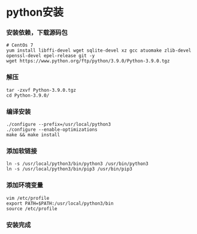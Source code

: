 # python安装



### 安装依赖，下载源码包

```shell
# CentOs 7
yum install libffi-devel wget sqlite-devel xz gcc atuomake zlib-devel openssl-devel epel-release git -y
wget https://www.python.org/ftp/python/3.9.0/Python-3.9.0.tgz

```



### 解压

```shell
tar -zxvf Python-3.9.0.tgz
cd Python-3.9.0/

```



### 编译安装

```shell
./configure --prefix=/usr/local/python3
./configure --enable-optimizations
make && make install

```



### 添加软链接

```shell
ln -s /usr/local/python3/bin/python3 /usr/bin/python3
ln -s /usr/local/python3/bin/pip3 /usr/bin/pip3

```



### 添加环境变量

```shell
vim /etc/profile
export PATH=$PATH:/usr/local/python3/bin
source /etc/profile

```



### 安装完成